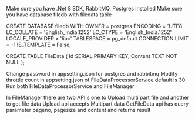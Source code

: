 Make sure you have .Net 8 SDK, RabbitMQ, Postgres installed
Make sure you have database filedb with filedata table

CREATE DATABASE filedb
    WITH
    OWNER = postgres
    ENCODING = 'UTF8'
    LC_COLLATE = 'English_India.1252'
    LC_CTYPE = 'English_India.1252'
    LOCALE_PROVIDER = 'libc'
    TABLESPACE = pg_default
    CONNECTION LIMIT = -1
    IS_TEMPLATE = False;

CREATE TABLE FileData (
    Id SERIAL PRIMARY KEY,
    Content TEXT NOT NULL
);

Change password in appsetting.json for postgres and rabbitmq
Modify throttle count in appsetting.json of FileDataProcessorService default is 30
Run both FileDataProcessorService and FileManager

In FileManager there are two API's one to Upload multi part file and another to get file data
Upload api accepts Multipart data
GetFileData api has query parameter pageno, pagesize and content and returns result